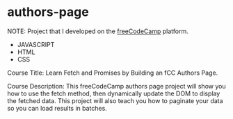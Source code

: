 # authors-page

NOTE: Project that I developed on the [freeCodeCamp](https://www.freecodecamp.org/demetrius7) platform.

- JAVASCRIPT
- HTML
- CSS

Course Title: Learn Fetch and Promises by Building an fCC Authors Page.

Course Description: This freeCodeCamp authors page project will show you how to use the fetch method, then dynamically update the DOM to display the fetched data. This project will also teach you how to paginate your data so you can load results in batches.

